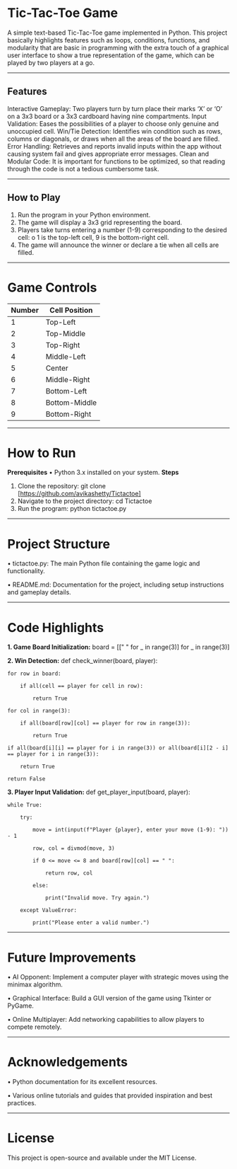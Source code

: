 # **Tic-Tac-Toe Game**
A simple text-based Tic-Tac-Toe game implemented in Python. This project basically highlights features such as loops, conditions, functions, and modularity that are basic in programming with the extra touch of a graphical user interface to show a true representation of the game, which can be played by two players at a go.

________________________________________
## **Features**
Interactive Gameplay: Two players turn by turn place their marks ‘X’ or ‘O’ on a 3x3 board or a 3x3 cardboard having nine compartments.
Input Validation: Eases the possibilities of a player to choose only genuine and unoccupied cell.
Win/Tie Detection: Identifies win condition such as rows, columns or diagonals, or draws when all the areas of the board are filled.
Error Handling: Retrieves and reports invalid inputs within the app without causing system fail and gives appropriate error messages.
Clean and Modular Code: It is important for functions to be optimized, so that reading through the code is not a tedious cumbersome task.

________________________________________
## **How to Play**
1.	Run the program in your Python environment.
2.	The game will display a 3x3 grid representing the board.
3.	Players take turns entering a number (1-9) corresponding to the desired cell:
o	1 is the top-left cell, 9 is the bottom-right cell.
4.	The game will announce the winner or declare a tie when all cells are filled.
   
________________________________________
# **Game Controls**
| Number | Cell Position   |
|--------|-----------------|
| 1      | Top-Left        |
| 2      | Top-Middle      |
| 3      | Top-Right       |
| 4      | Middle-Left     |
| 5      | Center          |
| 6      | Middle-Right    |
| 7      | Bottom-Left     |
| 8      | Bottom-Middle   |
| 9      | Bottom-Right    |

________________________________________
# **How to Run**
**Prerequisites**
•	Python 3.x installed on your system.
**Steps**
1.	Clone the repository:
git clone [https://github.com/avikashetty/Tictactoe]
2.	Navigate to the project directory:
cd Tictactoe
3.	Run the program:
python tictactoe.py

________________________________________
# **Project Structure**
•	tictactoe.py: The main Python file containing the game logic and functionality.

•	README.md: Documentation for the project, including setup instructions and gameplay details.

________________________________________
# **Code Highlights**
**1.	Game Board Initialization:**
board = [[" " for _ in range(3)] for _ in range(3)]

**2.	Win Detection:**
def check_winner(board, player):

    for row in board:
    
        if all(cell == player for cell in row):
        
            return True
            
    for col in range(3):
    
        if all(board[row][col] == player for row in range(3)):
        
            return True
            
    if all(board[i][i] == player for i in range(3)) or all(board[i][2 - i] == player for i in range(3)):
    
        return True
        
    return False
    
**3.	Player Input Validation:**
def get_player_input(board, player):

    while True:
    
        try:
        
            move = int(input(f"Player {player}, enter your move (1-9): ")) - 1
            
            row, col = divmod(move, 3)
            
            if 0 <= move <= 8 and board[row][col] == " ":
            
                return row, col
                
            else:
            
                print("Invalid move. Try again.")
                
        except ValueError:
        
            print("Please enter a valid number.")
  	
________________________________________
# **Future Improvements**
•	AI Opponent: Implement a computer player with strategic moves using the minimax algorithm.

•	Graphical Interface: Build a GUI version of the game using Tkinter or PyGame.

•	Online Multiplayer: Add networking capabilities to allow players to compete remotely.
________________________________________

# **Acknowledgements**
•	Python documentation for its excellent resources.

•	Various online tutorials and guides that provided inspiration and best practices.
________________________________________

# **License**
This project is open-source and available under the MIT License.

